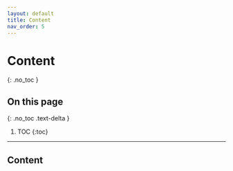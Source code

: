 ```yaml
---
layout: default
title: Content
nav_order: 5   
---
```


# Content
{: .no_toc }

## On this page
{: .no_toc .text-delta }

1. TOC
{:toc}

---

## Content
